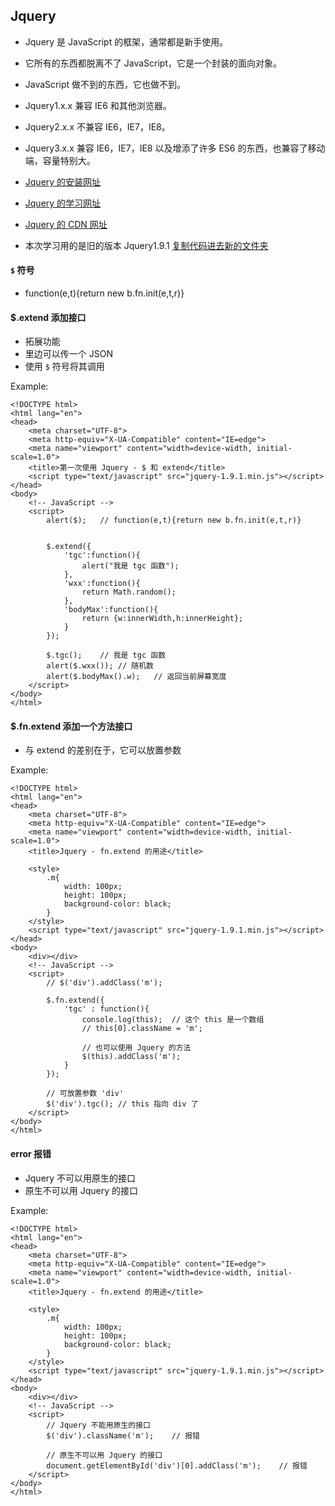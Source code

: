 ## Jquery
+ Jquery 是 JavaScript 的框架，通常都是新手使用。
+ 它所有的东西都脱离不了 JavaScript，它是一个封装的面向对象。
+ JavaScript 做不到的东西，它也做不到。
+ Jquery1.x.x 兼容 IE6 和其他浏览器。
+ Jquery2.x.x 不兼容 IE6，IE7，IE8。
+ Jquery3.x.x 兼容 IE6，IE7，IE8 以及增添了许多 ES6 的东西，也兼容了移动端，容量特别大。

+ [Jquery 的安装网址](https://jquery.com/download/)
+ [Jquery 的学习网址](https://jquery.cuishifeng.cn/)
+ [Jquery 的 CDN 网址](https://releases.jquery.com/jquery/)

+ 本次学习用的是旧的版本 Jquery1.9.1 [复制代码进去新的文件夹](https://github.com/Tgc020202/Front-End-Learning/blob/main/demo/day%2056%20Jquery/jquery-1.9.1.min.js)


#### `$` 符号
+ function(e,t){return new b.fn.init(e,t,r)}

#### $.extend 添加接口
+ 拓展功能
+ 里边可以传一个 JSON
+ 使用 `$` 符号将其调用

Example:
```
<!DOCTYPE html>
<html lang="en">
<head>
    <meta charset="UTF-8">
    <meta http-equiv="X-UA-Compatible" content="IE=edge">
    <meta name="viewport" content="width=device-width, initial-scale=1.0">
    <title>第一次使用 Jquery - $ 和 extend</title>
    <script type="text/javascript" src="jquery-1.9.1.min.js"></script>
</head>
<body>
    <!-- JavaScript -->
    <script>
        alert($);   // function(e,t){return new b.fn.init(e,t,r)}


        $.extend({
            'tgc':function(){
                alert("我是 tgc 函数");
            },
            'wxx':function(){
                return Math.random();
            },
            'bodyMax':function(){
                return {w:innerWidth,h:innerHeight};
            }
        });

        $.tgc();    // 我是 tgc 函数
        alert($.wxx()); // 随机数
        alert($.bodyMax().w);   // 返回当前屏幕宽度
    </script>
</body>
</html> 
```

#### $.fn.extend 添加一个方法接口
+ 与 extend 的差别在于，它可以放置参数

Example:
```
<!DOCTYPE html>
<html lang="en">
<head>
    <meta charset="UTF-8">
    <meta http-equiv="X-UA-Compatible" content="IE=edge">
    <meta name="viewport" content="width=device-width, initial-scale=1.0">
    <title>Jquery - fn.extend 的用途</title>

    <style>
        .m{
            width: 100px;
            height: 100px;
            background-color: black;
        }
    </style>
    <script type="text/javascript" src="jquery-1.9.1.min.js"></script>
</head>
<body>
    <div></div>
    <!-- JavaScript -->
    <script>
        // $('div').addClass('m');

        $.fn.extend({
            'tgc' : function(){
                console.log(this);  // 这个 this 是一个数组
                // this[0].className = 'm';

                // 也可以使用 Jquery 的方法
                $(this).addClass('m');
            }
        });
        
        // 可放置参数 'div'
        $('div').tgc(); // this 指向 div 了
    </script>
</body>
</html> 
```

#### error 报错
+ Jquery 不可以用原生的接口
+ 原生不可以用 Jquery 的接口

Example:
```
<!DOCTYPE html>
<html lang="en">
<head>
    <meta charset="UTF-8">
    <meta http-equiv="X-UA-Compatible" content="IE=edge">
    <meta name="viewport" content="width=device-width, initial-scale=1.0">
    <title>Jquery - fn.extend 的用途</title>

    <style>
        .m{
            width: 100px;
            height: 100px;
            background-color: black;
        }
    </style>
    <script type="text/javascript" src="jquery-1.9.1.min.js"></script>
</head>
<body>
    <div></div>
    <!-- JavaScript -->
    <script>
        // Jquery 不能用原生的接口
        $('div').className('m');    // 报错

        // 原生不可以用 Jquery 的接口
        document.getElementById('div')[0].addClass('m');    // 报错
    </script>
</body>
</html> 
```



